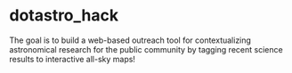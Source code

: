 # dotastro_hack

The goal is to build a web-based outreach tool for contextualizing astronomical research for the public community by tagging recent science results to interactive all-sky maps!
